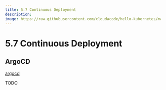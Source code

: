 ```yaml
---
title: 5.7 Continuous Deployment
description:
image: https://raw.githubusercontent.com/cloudacode/hello-kubernetes/main/docs/assets/kubernetes-school.png
---
```


# 5.7 Continuous Deployment

## ArgoCD

[argocd](https://argo-cd.readthedocs.io/en/stable/)

TODO
